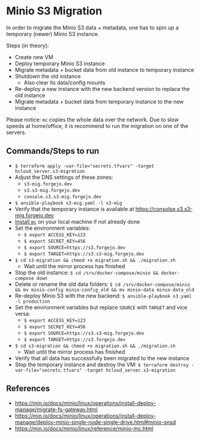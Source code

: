 # Minio S3 Migration

In order to migrate the Minio S3 data + metadata, one has to spin up a temporary (newer) Minio S3 instance.

Steps (in theory):
- Create new VM
- Deploy temporary Minio S3 instance
- Migrate metadata + bucket data from old instance to temporary instance
- Shutdown the old instance
    - Also clear its data/config mounts
- Re-deploy a new instance with the new backend version to replace the old instance
- Migrate metadata + bucket data from temporary instance to the new instance

Please notice: `mc` copies the whole data over the network. Due to slow speeds at home/office, it is recommend to run the migration on one of the servers.


## Commands/Steps to run

- `$ terraform apply -var-file="secrets.tfvars" -target hcloud_server.s3-migration`
- Adjust the DNS settings of these zones:
    - `s3-mig.forgejo.dev`
    - `s3.s3-mig.forgejo.dev`
    - `console.s3.s3-mig.forgejo.dev`
- `$ ansible-playbook s3-mig.yaml -l s3-mig`
- Verify that the temporary instance is available at https://consolse.s3.s3-mig.forgejo.dev
- [Install `mc`](https://min.io/docs/minio/linux/reference/minio-mc.html) on your local machine if not already done
- Set the environment variables:
    - `$ export ACCESS_KEY=123`
    - `$ export SECRET_KEY=456`
    - `$ export SOURCE=https://s3.forgejo.dev`
    - `$ export TARGET=https://s3.s3-mig.forgejo.dev`
- `$ cd s3-migration && chmod +x migration.sh && ./migration.sh`
    - Wait until the mirror process has finished
- Stop the old instance: `$ cd /srv/docker-compose/minio && docker-compose down`
- Delete or rename the old data folders: `$ cd /srv/docker-compose/minio && mv minio-config minio-config_old && mv minio-data minio-data_old`
- Re-deploy Minio S3 with the new backend: `$ ansible-playbook s3.yaml -l production`
- Set the environment variables but replace `SOURCE` with `TARGET` and vice versa:
    - `$ export ACCESS_KEY=123`
    - `$ export SECRET_KEY=456`
    - `$ export SOURCE=https://s3.s3-mig.forgejo.dev`
    - `$ export TARGET=https://s3.forgejo.dev`
- `$ cd s3-migration && chmod +x migration.sh && ./migration.sh`
    - Wait until the mirror process has finished
- Verify that all data has successfully been migrated to the new instance
- Stop the temporary instance and destroy the VM: `$ terraform destroy -var-file="secrets.tfvars" -target hcloud_server.s3-migration`


## References

- https://min.io/docs/minio/linux/operations/install-deploy-manage/migrate-fs-gateway.html
- https://min.io/docs/minio/linux/operations/install-deploy-manage/deploy-minio-single-node-single-drive.html#minio-snsd
- https://min.io/docs/minio/linux/reference/minio-mc.html
